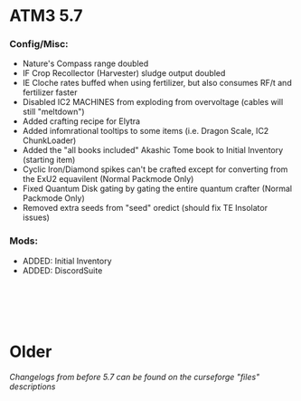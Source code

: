 # ATM3 5.7

### Config/Misc:
+ Nature's Compass range doubled
+ IF Crop Recollector (Harvester) sludge output doubled
+ IE Cloche rates buffed when using fertilizer, but also consumes RF/t and fertilizer faster
+ Disabled IC2 MACHINES from exploding from overvoltage (cables will still "meltdown")
+	Added crafting recipe for Elytra
+ Added infomrational tooltips to some items (i.e. Dragon Scale, IC2 ChunkLoader)
+ Added the "all books included" Akashic Tome book to Initial Inventory (starting item)
+ Cyclic Iron/Diamond spikes can't be crafted except for converting from the ExU2 equavilent (Normal Packmode Only)
+ Fixed Quantum Disk gating by gating the entire quantum crafter (Normal Packmode Only)
+ Removed extra seeds from "seed" oredict (should fix TE Insolator issues)

### Mods:
+ ADDED: Initial Inventory
+ ADDED: DiscordSuite

  
  
  
<br/><br/>
---
# Older

*Changelogs from before 5.7 can be found on the curseforge "files" descriptions*
